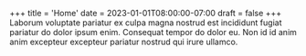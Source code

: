 +++
title = 'Home'
date = 2023-01-01T08:00:00-07:00
draft = false
+++
Laborum voluptate pariatur ex culpa magna nostrud est incididunt fugiat
pariatur do dolor ipsum enim. Consequat tempor do dolor eu. Non id id anim anim
excepteur excepteur pariatur nostrud qui irure ullamco.
